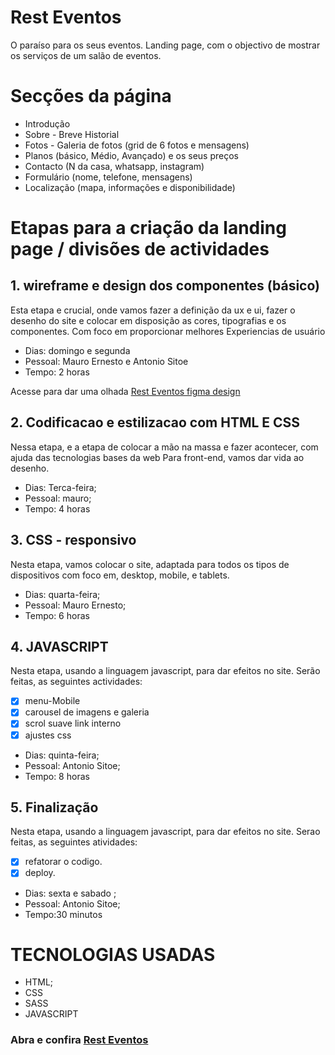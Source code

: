 # Rest Eventos

O paraíso para os seus eventos.
Landing page, com o objectivo de mostrar os serviços de um salão de eventos.

# Secções da página

- Introdução
- Sobre - Breve Historial
- Fotos - Galeria de fotos (grid de 6 fotos e mensagens)
- Planos (básico, Médio, Avançado) e os seus preços
- Contacto (N da casa, whatsapp, instagram)
- Formulário (nome, telefone, mensagens)
- Localização (mapa, informações e disponibilidade)

# Etapas para a criação da landing page / divisões de actividades

## 1. wireframe e design dos componentes (básico)

Esta etapa e crucial, onde vamos fazer a definição da ux e ui, fazer o desenho do site
e colocar em disposição as cores, tipografias e os componentes. Com foco em proporcionar melhores
Experiencias de usuário

- Dias: domingo e segunda
- Pessoal: Mauro Ernesto e Antonio Sitoe
- Tempo: 2 horas


Acesse para dar uma olhada <a href="https://www.figma.com/file/cIogVzAEDSCZoY0oZGOKuY/wireframe-de-REST-EVENTOS?node-id=7%3A2">Rest Eventos figma design </a>

## 2. Codificacao e estilizacao com HTML E CSS

Nessa etapa, e a etapa de colocar a mão na massa e fazer acontecer, com ajuda das tecnologias bases da web
Para front-end, vamos dar vida ao desenho.

- Dias: Terca-feira;
- Pessoal: mauro;
- Tempo: 4 horas


## 3. CSS - responsivo

Nesta etapa, vamos colocar o site, adaptada para todos os tipos de dispositivos com foco em, desktop, mobile, e tablets.

- Dias: quarta-feira;
- Pessoal: Mauro Ernesto;
- Tempo: 6 horas

## 4. JAVASCRIPT

Nesta etapa, usando a linguagem javascript, para dar efeitos no site.
Serão feitas, as seguintes actividades:
- [x] menu-Mobile
- [x] carousel de imagens e galeria
- [x] scrol suave link interno
- [x] ajustes css

- Dias: quinta-feira;
- Pessoal: Antonio Sitoe;
- Tempo: 8 horas

## 5. Finalização

Nesta etapa, usando a linguagem javascript, para dar efeitos no site.
Serao feitas, as seguintes atividades:
- [x] refatorar o codigo.
- [x] deploy.

- Dias: sexta e sabado ;
- Pessoal: Antonio Sitoe;
- Tempo:30 minutos

# TECNOLOGIAS USADAS

- HTML;
- CSS
- SASS
- JAVASCRIPT

### Abra e confira <a href="https://antonio-sitoe.github.io/RestEvents/">Rest Eventos</a>
